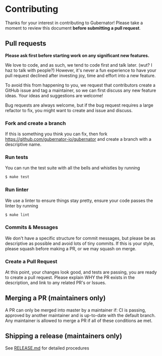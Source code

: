 # Contributing

Thanks for your interest in contributing to Gubernator! Please take a moment to review this document **before submitting a pull request**.

## Pull requests

**Please ask first before starting work on any significant new features.**

We love to code, and as such, we tend to code first and talk later. (wut? I haz to talk with people?) However, it's 
never a fun experience to have your pull request declined after investing joy, time and effort into a new feature. 

To avoid this from happening to you, we request that contributors create a GitHub issue and tag a maintainer, so we
can first discuss any new feature ideas. Your ideas and suggestions are welcome!

Bug requests are always welcome, but if the bug request requires a large refactor to fix, you might want to create
and issue and discuss.

### Fork and create a branch
If this is something you think you can fix, then fork https://github.com/gubernator-io/gubernator and create
a branch with a descriptive name.

### Run tests
You can run the test suite with all the bells and whistles by running
```bash
$ make test
```
### Run linter
We use a linter to ensure things stay pretty, ensure your code passes the linter by running
```bash
$ make lint
```

### Commits & Messages
We don't have a specific structure for commit messages, but please be as descriptive as possible and avoid
lots of tiny commits. If this is your style, please squash before making a PR, or we may squash on merge.

### Create a Pull Request
At this point, your changes look good, and tests are passing, you are ready to create a pull request. Please
explain WHY the PR exists in the description, and link to any related PR's or Issues.

## Merging a PR (maintainers only) 
A PR can only be merged into master by a maintainer if: CI is passing, approved by another maintainer and is
up-to-date with the default branch. Any maintainer is allowed to merge a PR if all of these conditions ae met.

## Shipping a release (maintainers only)
See [RELEASE.md](docs/RELEASE.md) for detailed procedures



